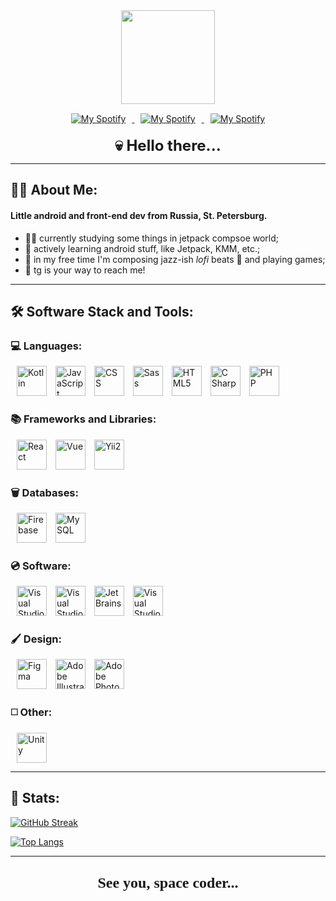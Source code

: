 <div id="header" align="center">
    <img src="https://media.giphy.com/media/9Dk4MhcbdM9kNwNbrI/giphy.gif" width="150"/>
    <div id="social_badges" style="margin-top: 15px;">
        <a href="https://open.spotify.com/artist/5CySiPyPSavXUd1RhJ3bUS?si=QaK17OkTQ66cvUpprrNfkQ">
            <img style="margin: 0 10px 0 10px" src="https://img.shields.io/badge/Spotify-1ED760?style=for-the-badge&logo=spotify&logoColor=white" alt="My Spotify">
        </a>
        <a href="https://steamcommunity.com/id/inno_san">
            <img style="margin: 0 10px 0 10px" src="https://img.shields.io/badge/steam-%23000000.svg?style=for-the-badge&logo=steam&logoColor=white" alt="My Spotify">
        </a>
        <a href="https://t.me/inno_san">
            <img style="margin: 0 10px 0 10px" src="https://img.shields.io/badge/Telegram-2CA5E0?style=for-the-badge&logo=telegram&logoColor=white" alt="My Spotify">
        </a>
    </div>
    <div style="font-size: 24px; margin-top: 20px;"><b>💀 Hello there...</b></div>
</div>

---

## 👨‍💻 About Me: 
#### Little android and front-end dev from Russia, St. Petersburg.

- 👨‍🎓 currently studying some things in jetpack compsoe world;
-  🌱 actively learning android stuff, like Jetpack, KMM, etc.;
- 🎷 in my free time I'm composing jazz-ish *lofi* beats 👀 and playing games;
- 📧 tg is your way to reach me!

---

## 🛠️ Software Stack and Tools:

<div id="stack_badges">

### 💻 Languages:
<div id="languages">
    <img width="48" style="margin-left: 10px;" title="Kotlin" alt="Kotlin" src="https://cdn.jsdelivr.net/gh/devicons/devicon/icons/kotlin/kotlin-original.svg" />
    <img width="48" style="margin-left: 10px;" title="JavaScript" alt="JavaScript" src="https://cdn.jsdelivr.net/gh/devicons/devicon/icons/javascript/javascript-plain.svg" />
    <img width="48" style="margin-left: 10px;" title="CSS" alt="CSS" src="https://cdn.jsdelivr.net/gh/devicons/devicon/icons/css3/css3-original.svg" />
    <img width="48" style="margin-left: 10px;" title="Sass" alt="Sass" src="https://cdn.jsdelivr.net/gh/devicons/devicon/icons/sass/sass-original.svg" />
    <img width="48" style="margin-left: 10px;" title="HTML5" alt="HTML5" src="https://cdn.jsdelivr.net/gh/devicons/devicon/icons/html5/html5-original.svg" />
    <img width="48" style="margin-left: 10px;" title="C#" alt="C Sharp" src="https://cdn.jsdelivr.net/gh/devicons/devicon/icons/csharp/csharp-plain.svg" />
    <img width="48" style="margin-left: 10px;" title="PHP" alt="PHP" src="https://cdn.jsdelivr.net/gh/devicons/devicon/icons/php/php-plain.svg" />

</div>

### 📚 Frameworks and Libraries:
<div id="frameworks_libraries">
    <img width="48" style="margin-left: 10px;" title="React" alt="React" src="https://cdn.jsdelivr.net/gh/devicons/devicon/icons/react/react-original-wordmark.svg" />
    <img width="48" style="margin-left: 10px;" title="Vue" alt="Vue" src="https://cdn.jsdelivr.net/gh/devicons/devicon/icons/vuejs/vuejs-original-wordmark.svg" />
    <img width="48" style="margin-left: 10px;" title="Yii2" alt="Yii2" src="https://cdn.jsdelivr.net/gh/devicons/devicon/icons/yii/yii-plain.svg" />
</div>

### 🗑️ Databases:
<div id="databases">
    <img width="48" style="margin-left: 10px;" title="Firebase" alt="Firebase" src="https://cdn.jsdelivr.net/gh/devicons/devicon/icons/firebase/firebase-plain-wordmark.svg" />
    <img width="48" style="margin-left: 10px;" title="MySQL" alt="MySQL" src="https://cdn.jsdelivr.net/gh/devicons/devicon/icons/mysql/mysql-original.svg" />
</div>

### 💿 Software:
<div id="software">
    <img width="48" style="margin-left: 10px;" title="Visual Studio" alt="Visual Studio" src="https://cdn.jsdelivr.net/gh/devicons/devicon/icons/androidstudio/androidstudio-original.svg" />
    <img width="48" style="margin-left: 10px;" title="Visual Studio" alt="Visual Studio" src="https://cdn.jsdelivr.net/gh/devicons/devicon/icons/visualstudio/visualstudio-plain.svg" />
    <img width="48" style="margin-left: 10px;" title="JetBrains" alt="JetBrains" src="https://cdn.jsdelivr.net/gh/devicons/devicon/icons/jetbrains/jetbrains-original.svg" />
    <img width="48" style="margin-left: 10px;" title="Visual Studio Code" alt="Visual Studio Code" src="https://cdn.jsdelivr.net/gh/devicons/devicon/icons/vscode/vscode-original.svg" />
</div>

### 🖌️ Design:
<div id="design">
    <img width="48" style="margin-left: 10px;" title="Figma" alt="Figma" src="https://cdn.jsdelivr.net/gh/devicons/devicon/icons/figma/figma-original.svg" />
    <img width="48" style="margin-left: 10px;" title="Adobe Illustrator" alt="Adobe Illustrator" src="https://cdn.jsdelivr.net/gh/devicons/devicon/icons/illustrator/illustrator-plain.svg" />
    <img width="48" style="margin-left: 10px;" title="Adobe Photoshop" alt="Adobe Photoshop" src="https://cdn.jsdelivr.net/gh/devicons/devicon/icons/photoshop/photoshop-plain.svg" />
</div>

### ◻️ Other:
<div id="design">
    <img width="48" style="margin-left: 10px;" title="Unity" alt="Unity" src="https://cdn.jsdelivr.net/gh/devicons/devicon/icons/unity/unity-original.svg" />
</div>
</div>

---

## 🥇 Stats:

[![GitHub Streak](http://github-readme-streak-stats.herokuapp.com?user=Innosan&theme=dracula&hide_border=true&border_radius=24)](https://git.io/streak-stats)

[![Top Langs](https://readme-stats.clckblog.space/api/top-langs/?username=Innosan&hide=php&layout=compact&theme=dracula&hide_border=true&border_radius=24)](https://github.com/anuraghazra/github-readme-stats)

---

## <div align=center style="font-size: 24px; margin: 20px; font-family: 'JetBrains Mono'"><b>👾 See you, space coder... 👾</b></div>
